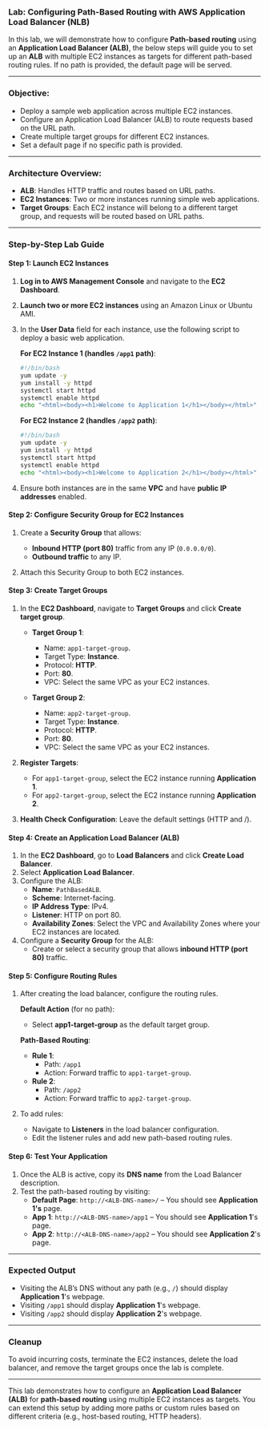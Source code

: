 ### **Lab: Configuring Path-Based Routing with AWS Application Load Balancer (NLB)**

In this lab, we will demonstrate how to configure **Path-based routing** using an **Application Load Balancer (ALB)**, the below steps will guide you to set up an **ALB** with multiple EC2 instances as targets for different path-based routing rules. If no path is provided, the default page will be served.

---

### **Objective:**
- Deploy a sample web application across multiple EC2 instances.
- Configure an Application Load Balancer (ALB) to route requests based on the URL path.
- Create multiple target groups for different EC2 instances.
- Set a default page if no specific path is provided.

---

### **Architecture Overview:**
- **ALB**: Handles HTTP traffic and routes based on URL paths.
- **EC2 Instances**: Two or more instances running simple web applications.
- **Target Groups**: Each EC2 instance will belong to a different target group, and requests will be routed based on URL paths.

---

### **Step-by-Step Lab Guide**

#### **Step 1: Launch EC2 Instances**

1. **Log in to AWS Management Console** and navigate to the **EC2 Dashboard**.
2. **Launch two or more EC2 instances** using an Amazon Linux or Ubuntu AMI.
3. In the **User Data** field for each instance, use the following script to deploy a basic web application.

   **For EC2 Instance 1 (handles `/app1` path)**:
   ```bash
   #!/bin/bash
   yum update -y
   yum install -y httpd
   systemctl start httpd
   systemctl enable httpd
   echo "<html><body><h1>Welcome to Application 1</h1></body></html>" > /var/www/html/index.htm

   ```

   **For EC2 Instance 2 (handles `/app2` path)**:
   ```bash
   #!/bin/bash
   yum update -y
   yum install -y httpd
   systemctl start httpd
   systemctl enable httpd
   echo "<html><body><h1>Welcome to Application 2</h1></body></html>" > /var/www/html/index.html
   ```

4. Ensure both instances are in the same **VPC** and have **public IP addresses** enabled.

#### **Step 2: Configure Security Group for EC2 Instances**

1. Create a **Security Group** that allows:
   - **Inbound HTTP (port 80)** traffic from any IP (`0.0.0.0/0`).
   - **Outbound traffic** to any IP.

2. Attach this Security Group to both EC2 instances.

#### **Step 3: Create Target Groups**

1. In the **EC2 Dashboard**, navigate to **Target Groups** and click **Create target group**.
   
   - **Target Group 1**: 
     - Name: `app1-target-group`.
     - Target Type: **Instance**.
     - Protocol: **HTTP**.
     - Port: **80**.
     - VPC: Select the same VPC as your EC2 instances.
   
   - **Target Group 2**:
     - Name: `app2-target-group`.
     - Target Type: **Instance**.
     - Protocol: **HTTP**.
     - Port: **80**.
     - VPC: Select the same VPC as your EC2 instances.

2. **Register Targets**:
   - For `app1-target-group`, select the EC2 instance running **Application 1**.
   - For `app2-target-group`, select the EC2 instance running **Application 2**.
   
3. **Health Check Configuration**: Leave the default settings (HTTP and /).

#### **Step 4: Create an Application Load Balancer (ALB)**

1. In the **EC2 Dashboard**, go to **Load Balancers** and click **Create Load Balancer**.
2. Select **Application Load Balancer**.
3. Configure the ALB:
   - **Name**: `PathBasedALB`.
   - **Scheme**: Internet-facing.
   - **IP Address Type**: IPv4.
   - **Listener**: HTTP on port 80.
   - **Availability Zones**: Select the VPC and Availability Zones where your EC2 instances are located.
4. Configure a **Security Group** for the ALB:
   - Create or select a security group that allows **inbound HTTP (port 80)** traffic.

#### **Step 5: Configure Routing Rules**

1. After creating the load balancer, configure the routing rules.
   
   **Default Action** (for no path):
   - Select **app1-target-group** as the default target group.
   
   **Path-Based Routing**:
   - **Rule 1**:
     - Path: `/app1`
     - Action: Forward traffic to `app1-target-group`.
   - **Rule 2**:
     - Path: `/app2`
     - Action: Forward traffic to `app2-target-group`.

2. To add rules:
   - Navigate to **Listeners** in the load balancer configuration.
   - Edit the listener rules and add new path-based routing rules.

#### **Step 6: Test Your Application**

1. Once the ALB is active, copy its **DNS name** from the Load Balancer description.
2. Test the path-based routing by visiting:
   - **Default Page**: `http://<ALB-DNS-name>/` – You should see **Application 1's** page.
   - **App 1**: `http://<ALB-DNS-name>/app1` – You should see **Application 1**'s page.
   - **App 2**: `http://<ALB-DNS-name>/app2` – You should see **Application 2**'s page.

---

### **Expected Output**

- Visiting the ALB’s DNS without any path (e.g., `/`) should display **Application 1**'s webpage.
- Visiting `/app1` should display **Application 1**'s webpage.
- Visiting `/app2` should display **Application 2**'s webpage.

---

### **Cleanup**

To avoid incurring costs, terminate the EC2 instances, delete the load balancer, and remove the target groups once the lab is complete.

---

This lab demonstrates how to configure an **Application Load Balancer (ALB)** for **path-based routing** using multiple EC2 instances as targets. You can extend this setup by adding more paths or custom rules based on different criteria (e.g., host-based routing, HTTP headers).
